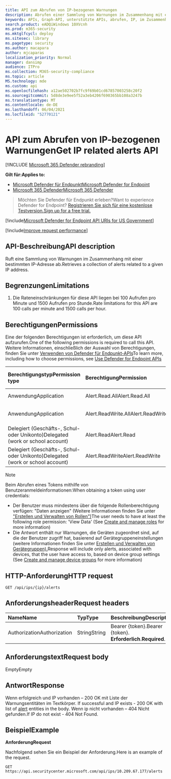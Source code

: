 ```yaml
---
title: API zum Abrufen von IP-bezogenen Warnungen
description: Abrufen einer Sammlung von Warnungen im Zusammenhang mit einer bestimmten IP-Adresse mithilfe von Microsoft Defender für Endpunkt
keywords: APIs, Graph-API, unterstützte APIs, abrufen, IP, im Zusammenhang, Warnungen
search.product: eADQiWindows 10XVcnh
ms.prod: m365-security
ms.mktglfcycl: deploy
ms.sitesec: library
ms.pagetype: security
ms.author: macapara
author: mjcaparas
localization_priority: Normal
manager: dansimp
audience: ITPro
ms.collection: M365-security-compliance
ms.topic: article
MS.technology: mde
ms.custom: api
ms.openlocfilehash: a12ae502702b7fc9f69b01cd67857003258c20f2
ms.sourcegitcommit: 5d8de3e9ee5f52a3eb4206f690365bb108a3247b
ms.translationtype: MT
ms.contentlocale: de-DE
ms.lasthandoff: 06/04/2021
ms.locfileid: "52770121"
---
```

# <a name="get-ip-related-alerts-api"></a><span data-ttu-id="16fc4-104">API zum Abrufen von IP-bezogenen Warnungen</span><span class="sxs-lookup"><span data-stu-id="16fc4-104">Get IP related alerts API</span></span>

[!INCLUDE [Microsoft 365 Defender rebranding](../../includes/microsoft-defender.md)]

<span data-ttu-id="16fc4-105">**Gilt für:**</span><span class="sxs-lookup"><span data-stu-id="16fc4-105">**Applies to:**</span></span>
- [<span data-ttu-id="16fc4-106">Microsoft Defender für Endpunkt</span><span class="sxs-lookup"><span data-stu-id="16fc4-106">Microsoft Defender for Endpoint</span></span>](https://go.microsoft.com/fwlink/p/?linkid=2154037)
- [<span data-ttu-id="16fc4-107">Microsoft 365 Defender</span><span class="sxs-lookup"><span data-stu-id="16fc4-107">Microsoft 365 Defender</span></span>](https://go.microsoft.com/fwlink/?linkid=2118804)

> <span data-ttu-id="16fc4-108">Möchten Sie Defender für Endpunkt erleben?</span><span class="sxs-lookup"><span data-stu-id="16fc4-108">Want to experience Defender for Endpoint?</span></span> [<span data-ttu-id="16fc4-109">Registrieren Sie sich für eine kostenlose Testversion.</span><span class="sxs-lookup"><span data-stu-id="16fc4-109">Sign up for a free trial.</span></span>](https://www.microsoft.com/microsoft-365/windows/microsoft-defender-atp?ocid=docs-wdatp-exposedapis-abovefoldlink) 

[!include[Microsoft Defender for Endpoint API URIs for US Government](../../includes/microsoft-defender-api-usgov.md)]

[!include[Improve request performance](../../includes/improve-request-performance.md)]

## <a name="api-description"></a><span data-ttu-id="16fc4-110">API-Beschreibung</span><span class="sxs-lookup"><span data-stu-id="16fc4-110">API description</span></span>
<span data-ttu-id="16fc4-111">Ruft eine Sammlung von Warnungen im Zusammenhang mit einer bestimmten IP-Adresse ab.</span><span class="sxs-lookup"><span data-stu-id="16fc4-111">Retrieves a collection of alerts related to a given IP address.</span></span>


## <a name="limitations"></a><span data-ttu-id="16fc4-112">Begrenzungen</span><span class="sxs-lookup"><span data-stu-id="16fc4-112">Limitations</span></span>
1. <span data-ttu-id="16fc4-113">Die Rateneinschränkungen für diese API liegen bei 100 Aufrufen pro Minute und 1500 Aufrufen pro Stunde.</span><span class="sxs-lookup"><span data-stu-id="16fc4-113">Rate limitations for this API are 100 calls per minute and 1500 calls per hour.</span></span>


## <a name="permissions"></a><span data-ttu-id="16fc4-114">Berechtigungen</span><span class="sxs-lookup"><span data-stu-id="16fc4-114">Permissions</span></span>
<span data-ttu-id="16fc4-115">Eine der folgenden Berechtigungen ist erforderlich, um diese API aufzurufen.</span><span class="sxs-lookup"><span data-stu-id="16fc4-115">One of the following permissions is required to call this API.</span></span> <span data-ttu-id="16fc4-116">Weitere Informationen, einschließlich der Auswahl von Berechtigungen, finden Sie unter [Verwenden von Defender für Endpunkt-APIs](apis-intro.md)</span><span class="sxs-lookup"><span data-stu-id="16fc4-116">To learn more, including how to choose permissions, see [Use Defender for Endpoint APIs](apis-intro.md)</span></span>

<span data-ttu-id="16fc4-117">Berechtigungstyp</span><span class="sxs-lookup"><span data-stu-id="16fc4-117">Permission type</span></span> |   <span data-ttu-id="16fc4-118">Berechtigung</span><span class="sxs-lookup"><span data-stu-id="16fc4-118">Permission</span></span>  |   <span data-ttu-id="16fc4-119">Anzeigename der Berechtigung</span><span class="sxs-lookup"><span data-stu-id="16fc4-119">Permission display name</span></span>
:---|:---|:---
<span data-ttu-id="16fc4-120">Anwendung</span><span class="sxs-lookup"><span data-stu-id="16fc4-120">Application</span></span> |   <span data-ttu-id="16fc4-121">Alert.Read.All</span><span class="sxs-lookup"><span data-stu-id="16fc4-121">Alert.Read.All</span></span> |    <span data-ttu-id="16fc4-122">"Alle Warnungen lesen"</span><span class="sxs-lookup"><span data-stu-id="16fc4-122">'Read all alerts'</span></span>
<span data-ttu-id="16fc4-123">Anwendung</span><span class="sxs-lookup"><span data-stu-id="16fc4-123">Application</span></span> |   <span data-ttu-id="16fc4-124">Alert.ReadWrite.All</span><span class="sxs-lookup"><span data-stu-id="16fc4-124">Alert.ReadWrite.All</span></span> |   <span data-ttu-id="16fc4-125">"Alle Warnungen lesen und schreiben"</span><span class="sxs-lookup"><span data-stu-id="16fc4-125">'Read and write all alerts'</span></span>
<span data-ttu-id="16fc4-126">Delegiert (Geschäfts-, Schul- oder Unikonto)</span><span class="sxs-lookup"><span data-stu-id="16fc4-126">Delegated (work or school account)</span></span> | <span data-ttu-id="16fc4-127">Alert.Read</span><span class="sxs-lookup"><span data-stu-id="16fc4-127">Alert.Read</span></span> | <span data-ttu-id="16fc4-128">"Warnungen lesen"</span><span class="sxs-lookup"><span data-stu-id="16fc4-128">'Read alerts'</span></span>
<span data-ttu-id="16fc4-129">Delegiert (Geschäfts-, Schul- oder Unikonto)</span><span class="sxs-lookup"><span data-stu-id="16fc4-129">Delegated (work or school account)</span></span> | <span data-ttu-id="16fc4-130">Alert.ReadWrite</span><span class="sxs-lookup"><span data-stu-id="16fc4-130">Alert.ReadWrite</span></span> | <span data-ttu-id="16fc4-131">"Warnungen lesen und schreiben"</span><span class="sxs-lookup"><span data-stu-id="16fc4-131">'Read and write alerts'</span></span>

>[!Note]
> <span data-ttu-id="16fc4-132">Beim Abrufen eines Tokens mithilfe von Benutzeranmeldeinformationen:</span><span class="sxs-lookup"><span data-stu-id="16fc4-132">When obtaining a token using user credentials:</span></span>
>- <span data-ttu-id="16fc4-133">Der Benutzer muss mindestens über die folgende Rollenberechtigung verfügen: "Daten anzeigen" (Weitere Informationen finden Sie unter ["Erstellen und Verwalten von Rollen")](user-roles.md)</span><span class="sxs-lookup"><span data-stu-id="16fc4-133">The user needs to have at least the following role permission: 'View Data' (See [Create and manage roles](user-roles.md) for more information)</span></span>
>- <span data-ttu-id="16fc4-134">Die Antwort enthält nur Warnungen, die Geräten zugeordnet sind, auf die der Benutzer zugriff hat, basierend auf Gerätegruppeneinstellungen (weitere Informationen finden Sie unter [Erstellen und Verwalten von Gerätegruppen).](machine-groups.md)</span><span class="sxs-lookup"><span data-stu-id="16fc4-134">Response will include only alerts, associated with devices, that the user have access to, based on device group settings (See [Create and manage device groups](machine-groups.md) for more information)</span></span>

## <a name="http-request"></a><span data-ttu-id="16fc4-135">HTTP-Anforderung</span><span class="sxs-lookup"><span data-stu-id="16fc4-135">HTTP request</span></span>
```
GET /api/ips/{ip}/alerts
```

## <a name="request-headers"></a><span data-ttu-id="16fc4-136">Anforderungsheader</span><span class="sxs-lookup"><span data-stu-id="16fc4-136">Request headers</span></span>

<span data-ttu-id="16fc4-137">Name</span><span class="sxs-lookup"><span data-stu-id="16fc4-137">Name</span></span> | <span data-ttu-id="16fc4-138">Typ</span><span class="sxs-lookup"><span data-stu-id="16fc4-138">Type</span></span> | <span data-ttu-id="16fc4-139">Beschreibung</span><span class="sxs-lookup"><span data-stu-id="16fc4-139">Description</span></span>
:---|:---|:---
<span data-ttu-id="16fc4-140">Authorization</span><span class="sxs-lookup"><span data-stu-id="16fc4-140">Authorization</span></span> | <span data-ttu-id="16fc4-141">String</span><span class="sxs-lookup"><span data-stu-id="16fc4-141">String</span></span> | <span data-ttu-id="16fc4-142">Bearer {token}.</span><span class="sxs-lookup"><span data-stu-id="16fc4-142">Bearer {token}.</span></span> <span data-ttu-id="16fc4-143">**Erforderlich**.</span><span class="sxs-lookup"><span data-stu-id="16fc4-143">**Required**.</span></span>


## <a name="request-body"></a><span data-ttu-id="16fc4-144">Anforderungstext</span><span class="sxs-lookup"><span data-stu-id="16fc4-144">Request body</span></span>
<span data-ttu-id="16fc4-145">Empty</span><span class="sxs-lookup"><span data-stu-id="16fc4-145">Empty</span></span>

## <a name="response"></a><span data-ttu-id="16fc4-146">Antwort</span><span class="sxs-lookup"><span data-stu-id="16fc4-146">Response</span></span>
<span data-ttu-id="16fc4-147">Wenn erfolgreich und IP vorhanden – 200 OK mit Liste der Warnungsentitäten im Textkörper. [](alerts.md)</span><span class="sxs-lookup"><span data-stu-id="16fc4-147">If successful and IP exists - 200 OK with list of [alert](alerts.md) entities in the body.</span></span> <span data-ttu-id="16fc4-148">Wenn ip nicht vorhanden – 404 Nicht gefunden.</span><span class="sxs-lookup"><span data-stu-id="16fc4-148">If IP do not exist - 404 Not Found.</span></span>


## <a name="example"></a><span data-ttu-id="16fc4-149">Beispiel</span><span class="sxs-lookup"><span data-stu-id="16fc4-149">Example</span></span>

<span data-ttu-id="16fc4-150">**Anforderung**</span><span class="sxs-lookup"><span data-stu-id="16fc4-150">**Request**</span></span>

<span data-ttu-id="16fc4-151">Nachfolgend sehen Sie ein Beispiel der Anforderung.</span><span class="sxs-lookup"><span data-stu-id="16fc4-151">Here is an example of the request.</span></span>

```http
GET https://api.securitycenter.microsoft.com/api/ips/10.209.67.177/alerts
```
